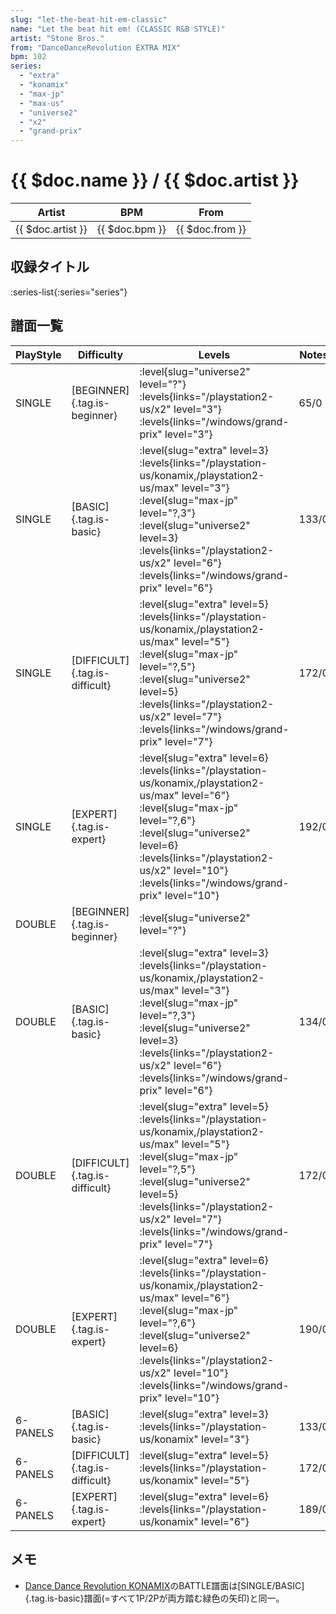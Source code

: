 ```yaml
---
slug: "let-the-beat-hit-em-classic"
name: "Let the beat hit em! (CLASSIC R&B STYLE)"
artist: "Stone Bros."
from: "DanceDanceRevolution EXTRA MIX"
bpm: 102
series:
  - "extra"
  - "konamix"
  - "max-jp"
  - "max-us"
  - "universe2"
  - "x2"
  - "grand-prix"
---
```


# {{ $doc.name }} / {{ $doc.artist }}

|Artist|BPM|From|
|------|---|----|
|{{ $doc.artist }}|{{ $doc.bpm }}|{{ $doc.from }}|

## 収録タイトル

:series-list{:series="series"}

## 譜面一覧

|PlayStyle|Difficulty|Levels|Notes|Movie|
|---------|----------|------|-----|-----|
|SINGLE|[BEGINNER]{.tag.is-beginner}|<div class="field is-grouped is-grouped-multiline"> :level{slug="universe2" level="?"} :levels{links="/playstation2-us/x2" level="3"}  :levels{links="/windows/grand-prix" level="3"}</div>|65/0||
|SINGLE|[BASIC]{.tag.is-basic}|<div class="field is-grouped is-grouped-multiline"> :level{slug="extra" level=3} :levels{links="/playstation-us/konamix,/playstation2-us/max" level="3"} :level{slug="max-jp" level="?,3"} :level{slug="universe2" level=3} :levels{links="/playstation2-us/x2" level="6"}  :levels{links="/windows/grand-prix" level="6"}</div>|133/0||
|SINGLE|[DIFFICULT]{.tag.is-difficult}|<div class="field is-grouped is-grouped-multiline"> :level{slug="extra" level=5} :levels{links="/playstation-us/konamix,/playstation2-us/max" level="5"} :level{slug="max-jp" level="?,5"} :level{slug="universe2" level=5} :levels{links="/playstation2-us/x2" level="7"}  :levels{links="/windows/grand-prix" level="7"}</div>|172/0||
|SINGLE|[EXPERT]{.tag.is-expert}|<div class="field is-grouped is-grouped-multiline"> :level{slug="extra" level=6} :levels{links="/playstation-us/konamix,/playstation2-us/max" level="6"} :level{slug="max-jp" level="?,6"} :level{slug="universe2" level=6} :levels{links="/playstation2-us/x2" level="10"}  :levels{links="/windows/grand-prix" level="10"}</div>|192/0||
|DOUBLE|[BEGINNER]{.tag.is-beginner}|<div class="field is-grouped is-grouped-multiline"> :level{slug="universe2" level="?"}</div>|||
|DOUBLE|[BASIC]{.tag.is-basic}|<div class="field is-grouped is-grouped-multiline"> :level{slug="extra" level=3} :levels{links="/playstation-us/konamix,/playstation2-us/max" level="3"} :level{slug="max-jp" level="?,3"} :level{slug="universe2" level=3} :levels{links="/playstation2-us/x2" level="6"}  :levels{links="/windows/grand-prix" level="6"}</div>|134/0||
|DOUBLE|[DIFFICULT]{.tag.is-difficult}|<div class="field is-grouped is-grouped-multiline"> :level{slug="extra" level=5} :levels{links="/playstation-us/konamix,/playstation2-us/max" level="5"} :level{slug="max-jp" level="?,5"} :level{slug="universe2" level=5} :levels{links="/playstation2-us/x2" level="7"}  :levels{links="/windows/grand-prix" level="7"}</div>|172/0||
|DOUBLE|[EXPERT]{.tag.is-expert}|<div class="field is-grouped is-grouped-multiline"> :level{slug="extra" level=6} :levels{links="/playstation-us/konamix,/playstation2-us/max" level="6"} :level{slug="max-jp" level="?,6"} :level{slug="universe2" level=6} :levels{links="/playstation2-us/x2" level="10"}  :levels{links="/windows/grand-prix" level="10"}</div>|190/0||
|6-PANELS|[BASIC]{.tag.is-basic}|<div class="field is-grouped is-grouped-multiline"> :level{slug="extra" level=3} :levels{links="/playstation-us/konamix" level="3"}</div>|133/0||
|6-PANELS|[DIFFICULT]{.tag.is-difficult}|<div class="field is-grouped is-grouped-multiline"> :level{slug="extra" level=5} :levels{links="/playstation-us/konamix" level="5"}</div>|172/0||
|6-PANELS|[EXPERT]{.tag.is-expert}|<div class="field is-grouped is-grouped-multiline"> :level{slug="extra" level=6} :levels{links="/playstation-us/konamix" level="6"}</div>|189/0||

## メモ

- [Dance Dance Revolution KONAMIX](/series/konamix)のBATTLE譜面は[SINGLE/BASIC]{.tag.is-basic}譜面(=すべて1P/2Pが両方踏む緑色の矢印)と同一。

